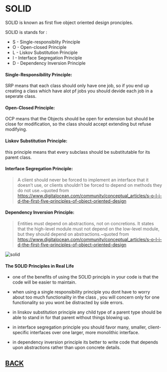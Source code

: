 # SOLID
SOLID is known as first five object oriented design pronciples.

SOLID is stands for :
+ S - Single-responsiblity Principle
+ O - Open-closed Principle
+ L - Liskov Substitution Principle
+ I - Interface Segregation Principle
+ D - Dependency Inversion Principle

#### Single-Responsibility Principle:
SRP means that each class should only have one job, so if you end up creating a class which have alot pf jobs you should devide each job in a seperate class.

#### Open-Closed Principle:
OCP means that the Objects should be open for extension but should be close for modification, so the class should accept extending but refuse modifying.

#### Liskov Substitution Principle:
this principle means that every subclass should be substitutable for its parent class.

#### Interface Segregation Principle:
> A client should never be forced to implement an interface that it doesn’t use, or clients shouldn’t be forced to depend on methods they do not use.~quoted from https://www.digitalocean.com/community/conceptual_articles/s-o-l-i-d-the-first-five-principles-of-object-oriented-design

#### Dependency Inversion Principle:
>Entities must depend on abstractions, not on concretions. It states that the high-level module must not depend on the low-level module, but they should depend on abstractions.~quoted from https://www.digitalocean.com/community/conceptual_articles/s-o-l-i-d-the-first-five-principles-of-object-oriented-design

![solid](https://miro.medium.com/max/1400/1*XOMTPWTpDLypkp079p9XXg.png)


#### The SOLID Principles in Real Life
+ one of the benefits of using the SOLID principls in your code is that the code will be easier to maintain.

+ when using a single responsibility principle you dont have to worry about too much functionality in the class , you will concern only for one functionality so you wont be distracted by side errors.

+ in linskov substitution principle any child type of a parent type should be able to stand in for that parent without things blowing up. 

+ in interface segregation principle  you should favor many, smaller, client-specific interfaces over one larger, more monolithic interface. 

+ in dependency inversion principle its better to write code that depends upon abstractions rather than upon concrete details. 


## [BACK](../README.md)